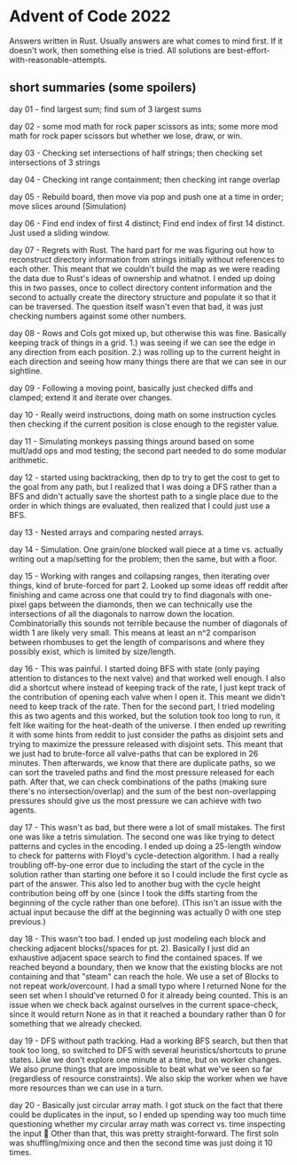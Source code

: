 # Advent of Code 2022

Answers written in Rust. Usually answers are what comes
to mind first. If it doesn't work, then something else is tried.
All solutions are best-effort-with-reasonable-attempts.

## short summaries (some spoilers)
day 01 - find largest sum; find sum of 3 largest sums

day 02 - some mod math for rock paper scissors as ints; some more mod math for rock paper scissors but whether we lose, draw, or win.

day 03 - Checking set intersections of half strings; then checking set intersections of 3 strings

day 04 - Checking int range containment; then checking int range overlap

day 05 - Rebuild board, then move via pop and push one at a time in order; move slices around (Simulation)

day 06 - Find end index of first 4 distinct; Find end index of first 14 distinct. Just used a sliding window.

day 07 - Regrets with Rust. The hard part for me was figuring out how to reconstruct directory information from strings initially without references to each other. This meant that we couldn't build the map as we were reading the data due to Rust's ideas of ownership and whatnot. I ended up doing this in two passes, once to collect directory content information and the second to actually create the directory structure and populate it so that it can be traversed. The question itself wasn't even that bad, it was just checking numbers against some other numbers.

day 08 - Rows and Cols got mixed up, but otherwise this was fine. Basically keeping track of things in a grid. 1.) was seeing if we can see the edge in any direction from each position. 2.) was rolling up to the current height in each direction and seeing how many things there are that we can see in our sightline.

day 09 - Following a moving point, basically just checked diffs and clamped; extend it and iterate over changes.

day 10 - Really weird instructions, doing math on some instruction cycles then checking if the current position is close enough to the register value.

day 11 - Simulating monkeys passing things around based on some mult/add ops and mod testing; the second part needed to do some modular arithmetic.

day 12 - started using backtracking, then dp to try to get the cost to get to the goal from any path, but I realized that I was doing a DFS rather than a BFS and didn't actually save the shortest path to a single place due to the order in which things are evaluated, then realized that I could just use a BFS.

day 13 - Nested arrays and comparing nested arrays.

day 14 - Simulation. One grain/one blocked wall piece at a time vs. actually writing out a map/setting for the problem; then the same, but with a floor.

day 15 - Working with ranges and collapsing ranges, then iterating over things, kind of brute-forced for part 2. Looked up some ideas off reddit after finishing and came across one that could try to find diagonals with one-pixel gaps between the diamonds, then we can technically use the intersections of all the diagonals to narrow down the location. Combinatorially this sounds not terrible because the number of diagonals of width 1 are likely very small. This means at least an n^2 comparison between rhombuses to get the length of comparisons and where they possibly exist, which is limited by size/length. 

day 16 - This was painful. I started doing BFS with state (only paying attention to distances to the next valve) and that worked well enough. I also did a shortcut where instead of keeping track of the rate, I just kept track of the contribution of opening each valve when I open it. This meant we didn't need to keep track of the rate. Then for the second part, I tried modeling this as two agents and this worked, but the solution took too long to run, it felt like waiting for the heat-death of the universe. I then ended up rewriting it with some hints from reddit to just consider the paths as disjoint sets and trying to maximize the pressure released with disjoint sets. This meant that we just had to brute-force all valve-paths that can be explored in 26 minutes. Then afterwards, we know that there are duplicate paths, so we can sort the traveled paths and find the most pressure released for each path. After that, we can check combinations of the paths (making sure there's no intersection/overlap) and the sum of the best non-overlapping pressures should give us the most pressure we can achieve with two agents. 

day 17 - This wasn't as bad, but there were a lot of small mistakes. The first one was like a tetris simulation. The second one was like trying to detect patterns and cycles in the encoding. I ended up doing a 25-length window to check for patterns with Floyd's cycle-detection algorithm. I had a really troubling off-by-one error due to including the start of the cycle in the solution rather than starting one before it so I could include the first cycle as part of the answer. This also led to another bug with the cycle height contribution being off by one (since I took the diffs starting from the beginning of the cycle rather than one before). (This isn't an issue with the actual input because the diff at the beginning was actually 0 with one step previous.)

day 18 - This wasn't too bad. I ended up just modeling each block and checking adjacent blocks(/spaces for pt. 2). Basically I just did an exhaustive adjacent space search to find the contained spaces. If we reached beyond a boundary, then we know that the existing blocks are not containing and that "steam" can reach the hole. We use a set of Blocks to not repeat work/overcount. I had a small typo where I returned None for the seen set when I should've returned 0 for it already being counted. This is an issue when we check back against ourselves in the current space-check, since it would return None as in that it reached a boundary rather than 0 for something that we already checked.

day 19 - DFS without path tracking. Had a working BFS search, but then that took too long, so switched to DFS with several heuristics/shortcuts to prune states. Like we don't explore one minute at a time, but on worker changes. We also prune things that are impossible to beat what we've seen so far (regardless of resource constraints). We also skip the worker when we have more resources than we can use in a turn. 

day 20 - Basically just circular array math. I got stuck on the fact that there could be duplicates in the input, so I ended up spending way too much time questioning whether my circular array math was correct vs. time inspecting the input :facepalm: Other than that, this was pretty straight-forward. The first soln was shuffling/mixing once and then the second time was just doing it 10 times.
